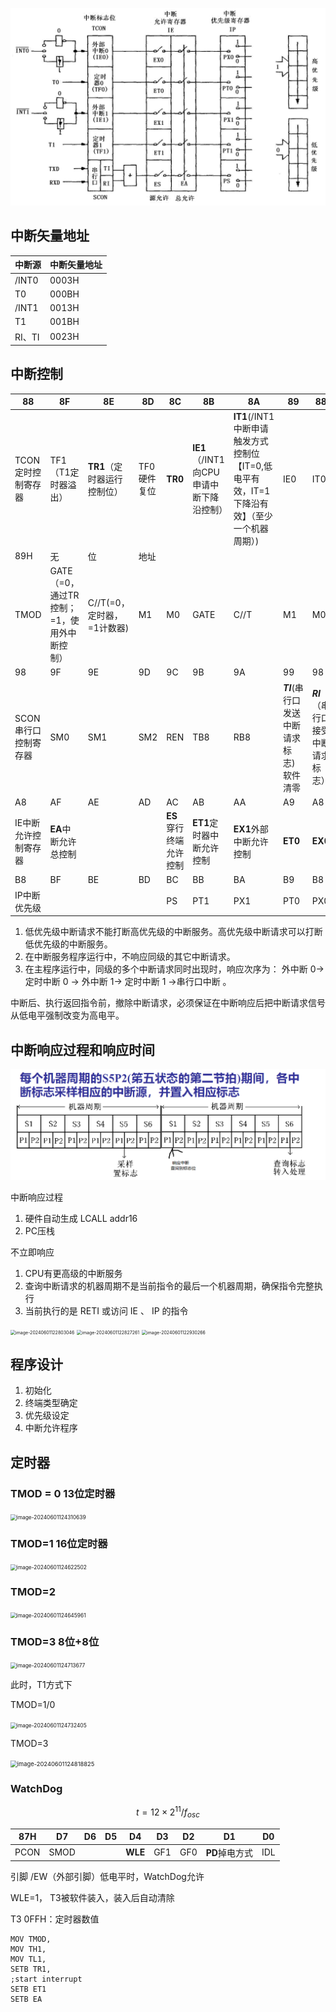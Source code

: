 ![image-20240423132449239](./assets/image-20240423132449239.png)

## 中断矢量地址

| 中断源 | 中断矢量地址 |
| ------ | ------------ |
| /INT0  | 0003H        |
| T0     | 000BH        |
| /INT1  | 0013H        |
| T1     | 001BH        |
| RI、TI | 0023H        |

## 中断控制

| 88                   | 8F                                         | 8E                          | 8D          | 8C                     | 8B                                      | 8A                                                           | 89                                       | 88                                 |
| -------------------- | ------------------------------------------ | --------------------------- | ----------- | ---------------------- | --------------------------------------- | ------------------------------------------------------------ | ---------------------------------------- | ---------------------------------- |
| TCON定时控制寄存器   | TF1（T1定时器溢出）                        | **TR1**（定时器运行控制位） | TF0硬件复位 | **TR0**                | **IE1**（/INT1向CPU申请中断下降沿控制） | **IT1**(/INT1中断申请触发方式控制位【IT=0,低电平有效，IT=1下降沿有效】（至少一个机器周期）) | IE0                                      | IT0                                |
| 89H                  | 无                                         | 位                          | 地址        |                        |                                         |                                                              |                                          |                                    |
| TMOD                 | GATE（=0，通过TR控制；=1，使用外中断控制） | C//T(=0，定时器，=1计数器)  | M1          | M0                     | GATE                                    | C//T                                                         | M1                                       | M0                                 |
| 98                   | 9F                                         | 9E                          | 9D          | 9C                     | 9B                                      | 9A                                                           | 99                                       | 98                                 |
| SCON串行口控制寄存器 | SM0                                        | SM1                         | SM2         | REN                    | TB8                                     | RB8                                                          | ***TI***(串行口发送中断请求标志)软件清零 | ***RI***（串行口接受中断请求标志） |
| A8                   | AF                                         | AE                          | AD          | AC                     | AB                                      | AA                                                           | A9                                       | A8                                 |
| IE中断允许控制寄存器 | **EA**中断允许总控制                       |                             |             | **ES**穿行终端允许控制 | **ET1**定时器中断允许控制               | **EX1**外部中断允许控制                                      | **ET0**                                  | **EX0**                            |
| B8                   | BF                                         | BE                          | BD          | BC                     | BB                                      | BA                                                           | B9                                       | B8                                 |
| IP中断优先级         |                                            |                             |             | PS                     | PT1                                     | PX1                                                          | PT0                                      | PX0                                |

1. 低优先级中断请求不能打断高优先级的中断服务。高优先级中断请求可以打断低优先级的中断服务。
2. 在中断服务程序运行中，不响应同级的其它中断请求。
3. 在主程序运行中，同级的多个中断请求同时出现时，响应次序为： 外中断 0→ 定时中断 0 → 外中断 1→ 定时中断 1 →串行口中断 。

中断后、执行返回指令前，撤除中断请求，必须保证在中断响应后把中断请求信号从低电平强制改变为高电平。

## 中断响应过程和响应时间

![image-20240601122119140](./assets/image-20240601122119140.png)

中断响应过程

1. 硬件自动生成 LCALL addr16
2. PC压栈

不立即响应

1. CPU有更高级的中断服务
2. 查询中断请求的机器周期不是当前指令的最后一个机器周期，确保指令完整执行
3. 当前执行的是 RETI 或访问 IE 、 IP 的指令

<img src="../assets/image-20240601122803046.png" alt="image-20240601122803046" style="zoom:50%;" />

<img src="../assets/image-20240601122827261.png" alt="image-20240601122827261" style="zoom:50%;" />

<img src="../assets/image-20240601122930266.png" alt="image-20240601122930266" style="zoom:50%;" />

## 程序设计

1. 初始化
2. 终端类型确定
3. 优先级设定
4. 中断允许程序

## 定时器

### TMOD = 0 13位定时器

<img src="../assets/image-20240601124310639.png" alt="image-20240601124310639" style="zoom:60%;" />

### TMOD=1 16位定时器

<img src="../assets/image-20240601124622502.png" alt="image-20240601124622502" style="zoom:60%;" />

### TMOD=2

<img src="../assets/image-20240601124645961.png" alt="image-20240601124645961" style="zoom:60%;" />

### TMOD=3 8位+8位

<img src="../assets/image-20240601124713677.png" alt="image-20240601124713677" style="zoom:60%;" />

此时，T1方式下

TMOD=1/0

<img src="../assets/image-20240601124732405.png" alt="image-20240601124732405" style="zoom:60%;" />

TMOD=3

<img src="../assets/image-20240601124818825.png" alt="image-20240601124818825" style="zoom:67%;" />

### WatchDog

$$
t= 12\times 2^{11}/f_{osc}
$$

| 87H  | D7   | D6   | D5   | D4      | D3   | D2   | D1             | D0   |
| ---- | ---- | ---- | ---- | ------- | ---- | ---- | -------------- | ---- |
| PCON | SMOD |      |      | **WLE** | GF1  | GF0  | **PD**掉电方式 | IDL  |

引脚 /EW（外部引脚）低电平时，WatchDog允许

WLE=1， T3被软件装入，装入后自动清除

T3 0FFH：定时器数值

```assembly
MOV TMOD,
MOV TH1,
MOV TL1,
SETB TR1,
;start interrupt
SETB ET1
SETB EA
```





